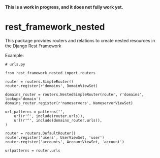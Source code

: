 **This is a work in progress, and it does not fully work yet.**

rest_framework_nested
=====================

This package provides routers and relations to create nested resources in the
Django Rest Framework

Example:

    # urls.py

    from rest_framework_nested import routers

    router = routers.SimpleRouter()
    router.register(r'domains', DomainViewSet)

    domains_router = routers.NestedSimpleRouter(router, r'domains', lookup='domain')
    domains_router.register(r'nameservers', NameserverViewSet)

    url_patterns = patterns('',
        url(r'^', include(router.urls)),
        url(r'^', include(domains_router.urls)),
    )

    router = routers.DefaultRouter()
    router.register('users', UserViewSet, 'user')
    router.register('accounts', AccountViewSet, 'account')

    urlpatterns = router.urls
